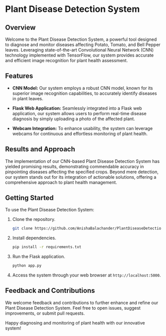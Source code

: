 # Plant Disease Detection System

## Overview

Welcome to the Plant Disease Detection System, a powerful tool designed to diagnose and monitor diseases affecting Potato, Tomato, and Bell Pepper leaves. Leveraging state-of-the-art Convolutional Neural Network (CNN) technology implemented with TensorFlow, our system provides accurate and efficient image recognition for plant health assessment.

## Features

- **CNN Model:** Our system employs a robust CNN model, known for its superior image recognition capabilities, to accurately identify diseases in plant leaves.

- **Flask Web Application:** Seamlessly integrated into a Flask web application, our system allows users to perform real-time disease diagnosis by simply uploading a photo of the affected plant.

- **Webcam Integration:** To enhance usability, the system can leverage webcams for continuous and effortless monitoring of plant health.

## Results and Approach

The implementation of our CNN-based Plant Disease Detection System has yielded promising results, demonstrating commendable accuracy in pinpointing diseases affecting the specified crops. Beyond mere detection, our system stands out for its integration of actionable solutions, offering a comprehensive approach to plant health management.

## Getting Started

To use the Plant Disease Detection System:

1. Clone the repository.
   ```bash
   git clone https://github.com/AnishaBalachander/PlantDiseaseDetection.git
   ```

2. Install dependencies.
   ```bash
   pip install -r requirements.txt
   ```

3. Run the Flask application.
   ```bash
   python app.py
   ```

4. Access the system through your web browser at `http://localhost:5000`.

## Feedback and Contributions

We welcome feedback and contributions to further enhance and refine our Plant Disease Detection System. Feel free to open issues, suggest improvements, or submit pull requests.

Happy diagnosing and monitoring of plant health with our innovative system!
